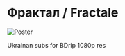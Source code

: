 # Фрактал / Fractale
![Poster](https://toloka.to/photos/180122213110689780_f0_0.png)

Ukrainan subs for BDrip 1080p res